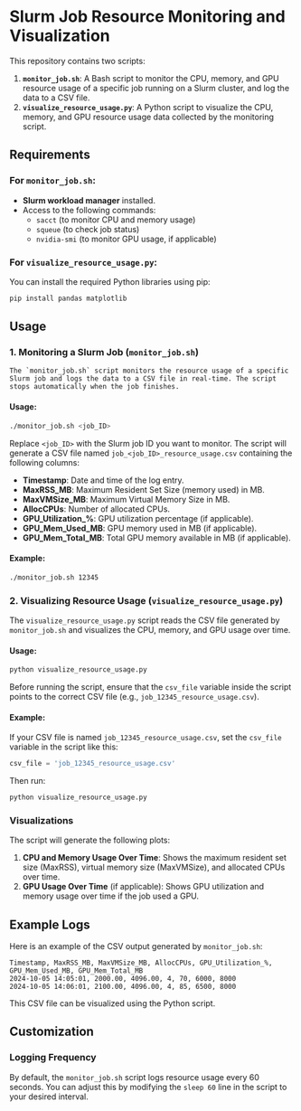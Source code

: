 # Slurm Job Resource Monitoring and Visualization

This repository contains two scripts:

1. **`monitor_job.sh`**: A Bash script to monitor the CPU, memory, and GPU resource usage of a specific job running on a Slurm cluster, and log the data to a CSV file.
2. **`visualize_resource_usage.py`**: A Python script to visualize the CPU, memory, and GPU resource usage data collected by the monitoring script.

## Requirements

### For `monitor_job.sh`:
- **Slurm workload manager** installed.
- Access to the following commands:
  - `sacct` (to monitor CPU and memory usage)
  - `squeue` (to check job status)
  - `nvidia-smi` (to monitor GPU usage, if applicable)
  
### For `visualize_resource_usage.py`:
  You can install the required Python libraries using pip:

  ```bash
  pip install pandas matplotlib
  ```

## Usage

### 1. Monitoring a Slurm Job (`monitor_job.sh`)

    The `monitor_job.sh` script monitors the resource usage of a specific Slurm job and logs the data to a CSV file in real-time. The script stops automatically when the job finishes.

#### Usage:

```bash
./monitor_job.sh <job_ID>
```

Replace `<job_ID>` with the Slurm job ID you want to monitor. The script will generate a CSV file named `job_<job_ID>_resource_usage.csv` containing the following columns:

- **Timestamp**: Date and time of the log entry.
- **MaxRSS_MB**: Maximum Resident Set Size (memory used) in MB.
- **MaxVMSize_MB**: Maximum Virtual Memory Size in MB.
- **AllocCPUs**: Number of allocated CPUs.
- **GPU_Utilization_%**: GPU utilization percentage (if applicable).
- **GPU_Mem_Used_MB**: GPU memory used in MB (if applicable).
- **GPU_Mem_Total_MB**: Total GPU memory available in MB (if applicable).

#### Example:

```bash
./monitor_job.sh 12345
```


### 2. Visualizing Resource Usage (`visualize_resource_usage.py`)

The `visualize_resource_usage.py` script reads the CSV file generated by `monitor_job.sh` and visualizes the CPU, memory, and GPU usage over time.

#### Usage:

```bash
python visualize_resource_usage.py
```

Before running the script, ensure that the `csv_file` variable inside the script points to the correct CSV file (e.g., `job_12345_resource_usage.csv`).

#### Example:

If your CSV file is named `job_12345_resource_usage.csv`, set the `csv_file` variable in the script like this:

```python
csv_file = 'job_12345_resource_usage.csv'
```

Then run:

```bash
python visualize_resource_usage.py
```

### Visualizations

The script will generate the following plots:

1. **CPU and Memory Usage Over Time**: Shows the maximum resident set size (MaxRSS), virtual memory size (MaxVMSize), and allocated CPUs over time.
2. **GPU Usage Over Time** (if applicable): Shows GPU utilization and memory usage over time if the job used a GPU.

## Example Logs

Here is an example of the CSV output generated by `monitor_job.sh`:

```
Timestamp, MaxRSS_MB, MaxVMSize_MB, AllocCPUs, GPU_Utilization_%, GPU_Mem_Used_MB, GPU_Mem_Total_MB
2024-10-05 14:05:01, 2000.00, 4096.00, 4, 70, 6000, 8000
2024-10-05 14:06:01, 2100.00, 4096.00, 4, 85, 6500, 8000
```

This CSV file can be visualized using the Python script.

## Customization

### Logging Frequency

By default, the `monitor_job.sh` script logs resource usage every 60 seconds. You can adjust this by modifying the `sleep 60` line in the script to your desired interval.


